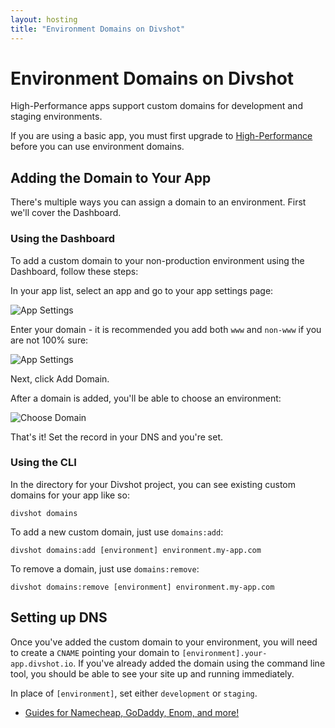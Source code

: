```yaml
---
layout: hosting
title: "Environment Domains on Divshot"
---
```


# Environment Domains on Divshot

<p class="lead">High-Performance apps support custom domains for development and staging environments.</p>

If you are using a basic app, you must first upgrade to [High-Performance](/guides/high-performance) before you can use environment domains.

## Adding the Domain to Your App

There's multiple ways you can assign a domain to an environment. First we'll cover the Dashboard.

### Using the Dashboard

To add a custom domain to your non-production environment using the Dashboard, follow these steps:

In your app list, select an app and go to your app settings page:

<img src="{% asset_path guides/app-settings.jpg %}" alt="App Settings" class="img-responsive">

Enter your domain - it is recommended you add both `www` and `non-www` if you are not 100% sure:

<img src="{% asset_path guides/app-settings-domain.jpg %}" alt="App Settings" class="img-responsive">

Next, click Add Domain.

After a domain is added, you'll be able to choose an environment:

<img src="{% asset_path guides/environment-domains.png %}" alt="Choose Domain" class="img-responsive">

That's it! Set the record in your DNS and you're set.

### Using the CLI

In the directory for your Divshot project, you can see existing custom domains for your app like so:

    divshot domains

To add a new custom domain, just use `domains:add`:

    divshot domains:add [environment] environment.my-app.com

To remove a domain, just use `domains:remove`:

    divshot domains:remove [environment] environment.my-app.com

## Setting up DNS

Once you've added the custom domain to your environment, you will need to create a `CNAME` pointing your
domain to `[environment].your-app.divshot.io`. If you've already added the domain using the command line
tool, you should be able to see your site up and running immediately.

In place of `[environment]`, set either `development` or `staging`.

* [Guides for Namecheap, GoDaddy, Enom, and more!](http://docs.divshot.com/guides/domains/registrars)
